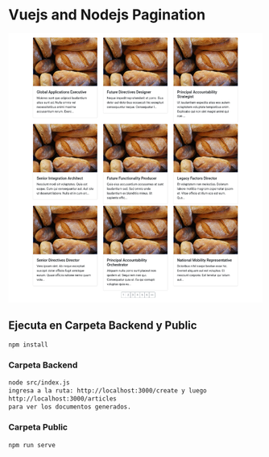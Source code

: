 # Vuejs and Nodejs Pagination
![](docs/screenshot.png)

## Ejecuta en Carpeta Backend y Public
```
npm install
```
### Carpeta Backend 
```
node src/index.js
ingresa a la ruta: http://localhost:3000/create y luego http://localhost:3000/articles
para ver los documentos generados.
```

### Carpeta Public
```
npm run serve 

```